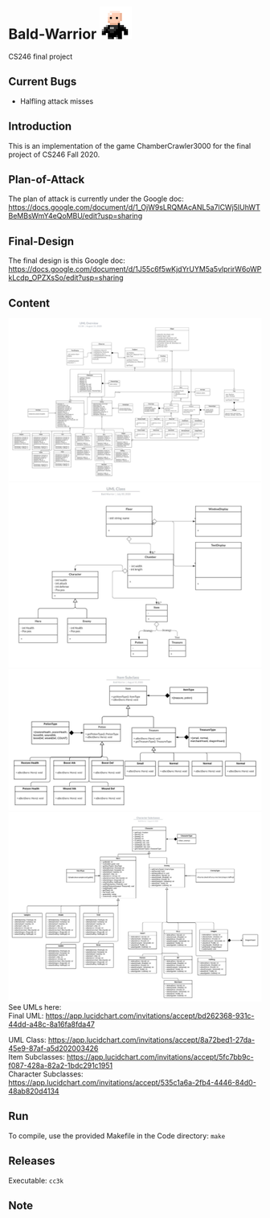 # Bald-Warrior ![](BaldWarrior.png)
 CS246 final project

## Current Bugs
- Halfling attack misses

## Introduction
This is an implementation of the game ChamberCrawler3000 for the final project of CS246 Fall 2020.

## Plan-of-Attack
The plan of attack is currently under the Google doc: https://docs.google.com/document/d/1_OjW9sLRQMAcANL5a7lCWj5IUhWTBeMBsWmY4eQoMBU/edit?usp=sharing

## Final-Design
The final design is this Google doc: https://docs.google.com/document/d/1J55c6f5wKjdYrUYM5a5vlprirW6oWPkLcdp_OPZXsSo/edit?usp=sharing

## Content
![](UML/UML_Final.jpeg)
![](UML/UML_Class.jpeg)
![](UML/Item_Subclasses.jpeg)
![](UML/Character_Subclasses.jpeg)
See UMLs here:  
 Final UML: https://app.lucidchart.com/invitations/accept/bd262368-931c-44dd-a48c-8a16fa8fda47

 UML Class: https://app.lucidchart.com/invitations/accept/8a72bed1-27da-45e9-87af-a5d202003426  
 Item Subclasses: https://app.lucidchart.com/invitations/accept/5fc7bb9c-f087-428a-82a2-1bdc291c1951  
 Character Subclasses: https://app.lucidchart.com/invitations/accept/535c1a6a-2fb4-4446-84d0-48ab820d4134  

## Run
To compile, use the provided Makefile in the Code directory:
`
make
`

## Releases
Executable:
`
cc3k
`

## Note
